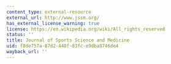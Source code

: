 ```yaml
---
content_type: external-resource
external_url: http://www.jssm.org/
has_external_license_warning: true
license: https://en.wikipedia.org/wiki/All_rights_reserved
status: ''
title: Journal of Sports Science and Medicine
uid: f8de757a-87d2-448f-83fc-e9dba8746de4
wayback_url: ''
---
```

